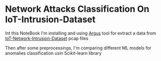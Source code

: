 # Network Attacks Classification On IoT-Intrusion-Dataset

Int this NoteBook I'm installing and using [Argus](https://openargus.org/argus-ml) tool for extract a data from [IoT-Network-Intrusion-Dataset](https://ocslab.hksecurity.net/Datasets/iot-network-intrusion-dataset) pcap files

Then after some preprocessings, I'm comparing different ML models for anomalies classification usin Scikit-learn library